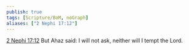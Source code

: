 ```yaml
---
publish: true
tags: [Scripture/BoM, noGraph]
aliases: ["2 Nephi 17:12"]
---
```

[2 Nephi 17:12](https://churchofjesuschrist.org/study/scriptures/bofm/2-ne/17?lang=eng&id=p12#p12) But Ahaz said: I will not ask, neither will I tempt the Lord.
